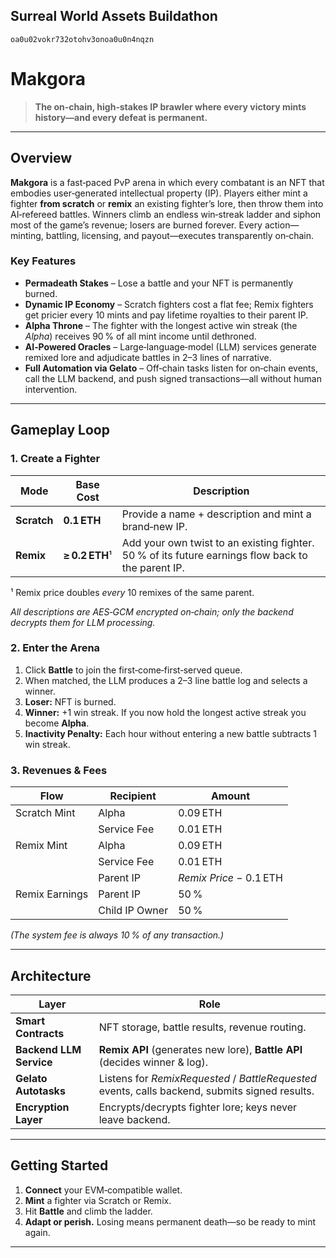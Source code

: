 ## Surreal World Assets Buildathon
```
oa0u02vokr732otohv3onoa0u0n4nqzn
```

# Makgora

> **The on‑chain, high‑stakes IP brawler where every victory mints history—and every defeat is permanent.**

---

## Overview

**Makgora** is a fast‑paced PvP arena in which every combatant is an NFT that embodies user‑generated intellectual property (IP). Players either mint a fighter **from scratch** or **remix** an existing fighter’s lore, then throw them into AI‑refereed battles. Winners climb an endless win‑streak ladder and siphon most of the game’s revenue; losers are burned forever. Every action—minting, battling, licensing, and payout—executes transparently on‑chain.

### Key Features

* **Permadeath Stakes** – Lose a battle and your NFT is permanently burned.
* **Dynamic IP Economy** – Scratch fighters cost a flat fee; Remix fighters get pricier every 10 mints and pay lifetime royalties to their parent IP.
* **Alpha Throne** – The fighter with the longest active win streak (the *Alpha*) receives 90 % of all mint income until dethroned.
* **AI‑Powered Oracles** – Large‑language‑model (LLM) services generate remixed lore and adjudicate battles in 2–3 lines of narrative.
* **Full Automation via Gelato** – Off‑chain tasks listen for on‑chain events, call the LLM backend, and push signed transactions—all without human intervention.

---

## Gameplay Loop

### 1. Create a Fighter

| Mode        | Base Cost      | Description                                                                                        |
| ----------- | -------------- | -------------------------------------------------------------------------------------------------- |
| **Scratch** | **0.1 ETH**    | Provide a name + description and mint a brand‑new IP.                                              |
| **Remix**   | **≥ 0.2 ETH**¹ | Add your own twist to an existing fighter. 50 % of its future earnings flow back to the parent IP. |

¹ Remix price doubles *every* 10 remixes of the same parent.

*All descriptions are AES‑GCM encrypted on‑chain; only the backend decrypts them for LLM processing.*

### 2. Enter the Arena

1. Click **Battle** to join the first‑come‑first‑served queue.
2. When matched, the LLM produces a 2–3 line battle log and selects a winner.
3. **Loser:** NFT is burned.
4. **Winner:** +1 win streak. If you now hold the longest active streak you become **Alpha**.
5. **Inactivity Penalty:** Each hour without entering a new battle subtracts 1 win streak.

### 3. Revenues & Fees

| Flow           | Recipient      | Amount                  |
| -------------- | -------------- | ----------------------- |
| Scratch Mint   | Alpha          | 0.09 ETH                |
|                | Service Fee    | 0.01 ETH                |
| Remix Mint     | Alpha          | 0.09 ETH                |
|                | Service Fee    | 0.01 ETH                |
|                | Parent IP      | *Remix Price* − 0.1 ETH |
| Remix Earnings | Parent IP      | 50 %                    |
|                | Child IP Owner | 50 %                    |

*(The system fee is always 10 % of any transaction.)*

---

## Architecture

| Layer                   | Role                                                                                            |
| ----------------------- | ----------------------------------------------------------------------------------------------- |
| **Smart Contracts**     | NFT storage, battle results, revenue routing.                                                   |
| **Backend LLM Service** | **Remix API** (generates new lore), **Battle API** (decides winner & log).                      |
| **Gelato Autotasks**    | Listens for *RemixRequested* / *BattleRequested* events, calls backend, submits signed results. |
| **Encryption Layer**    | Encrypts/decrypts fighter lore; keys never leave backend.                                       |

---

## Getting Started

1. **Connect** your EVM‑compatible wallet.
2. **Mint** a fighter via Scratch or Remix.
3. Hit **Battle** and climb the ladder.
4. **Adapt or perish.** Losing means permanent death—so be ready to mint again.

---
